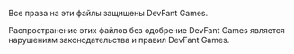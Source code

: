 Все права на эти файлы защищены DevFant Games.

Распространение этих файлов без одобрение DevFant Games является нарушениям законодательства и правил DevFant Games.
